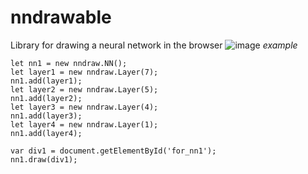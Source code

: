 # nndrawable
Library for drawing a neural network in the browser
![image](https://user-images.githubusercontent.com/35777900/201539244-24871b87-194a-4d03-b883-383b760bb8b9.png)
*example*

	let nn1 = new nndraw.NN();
	let layer1 = new nndraw.Layer(7);
	nn1.add(layer1);
	let layer2 = new nndraw.Layer(5);
	nn1.add(layer2);
	let layer3 = new nndraw.Layer(4);
	nn1.add(layer3);
	let layer4 = new nndraw.Layer(1);
	nn1.add(layer4);

	var div1 = document.getElementById('for_nn1');
	nn1.draw(div1);
